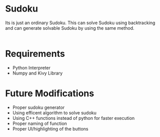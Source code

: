 # Sudoku

Its is just an ordinary Sudoku.
This can solve Sudoku using backtracking and can generate solvable Sudoku by using the same method.<br>
<br>
# Requirements
<ul>
<li>Python Interpreter</li>
<li>Numpy and Kivy Library</li>
</ul>


# Future Modifications
<ul>
<li>Proper sudoku generator</li>
<li>Using efficent algorithm to solve sudoku</li>
<li>Using C++ functions instead of python for faster execution</li>
<li>Proper naming of function</li>
<li>Proper UI/highlighting of the buttons</li>
</ul>
